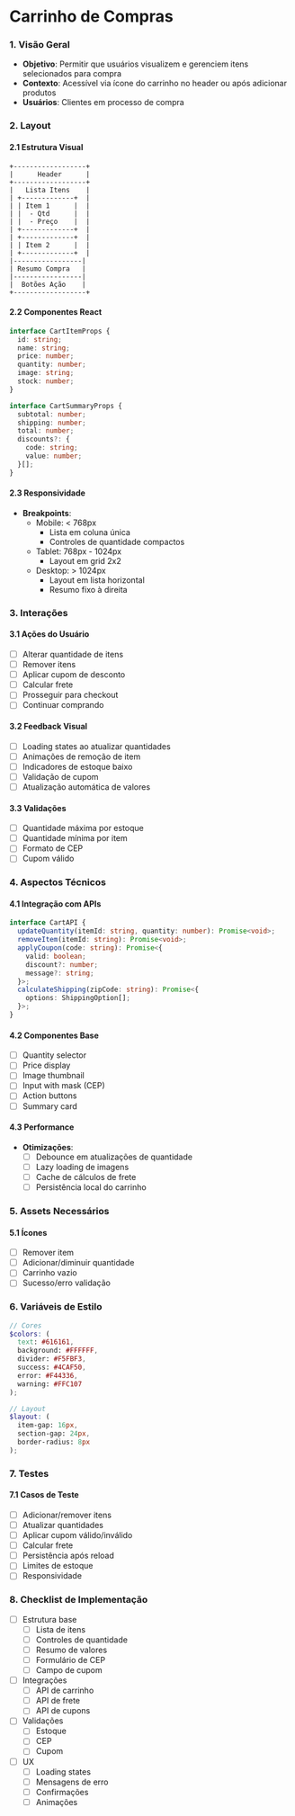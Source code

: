 # Carrinho de Compras

### 1. Visão Geral
- **Objetivo**: Permitir que usuários visualizem e gerenciem itens selecionados para compra
- **Contexto**: Acessível via ícone do carrinho no header ou após adicionar produtos
- **Usuários**: Clientes em processo de compra

### 2. Layout

#### 2.1 Estrutura Visual
```ascii
+------------------+
|      Header      |
+------------------+
|   Lista Itens    |
| +-------------+  |
| | Item 1      |  |
| |  - Qtd      |  |
| |  - Preço    |  |
| +-------------+  |
| +-------------+  |
| | Item 2      |  |
| +-------------+  |
|-----------------|
| Resumo Compra   |
|-----------------|
|  Botões Ação    |
+------------------+
```

#### 2.2 Componentes React
```typescript
interface CartItemProps {
  id: string;
  name: string;
  price: number;
  quantity: number;
  image: string;
  stock: number;
}

interface CartSummaryProps {
  subtotal: number;
  shipping: number;
  total: number;
  discounts?: {
    code: string;
    value: number;
  }[];
}
```

#### 2.3 Responsividade
- **Breakpoints**:
  - Mobile: < 768px
    - Lista em coluna única
    - Controles de quantidade compactos
  - Tablet: 768px - 1024px
    - Layout em grid 2x2
  - Desktop: > 1024px
    - Layout em lista horizontal
    - Resumo fixo à direita

### 3. Interações

#### 3.1 Ações do Usuário
- [ ] Alterar quantidade de itens
- [ ] Remover itens
- [ ] Aplicar cupom de desconto
- [ ] Calcular frete
- [ ] Prosseguir para checkout
- [ ] Continuar comprando

#### 3.2 Feedback Visual
- [ ] Loading states ao atualizar quantidades
- [ ] Animações de remoção de item
- [ ] Indicadores de estoque baixo
- [ ] Validação de cupom
- [ ] Atualização automática de valores

#### 3.3 Validações
- [ ] Quantidade máxima por estoque
- [ ] Quantidade mínima por item
- [ ] Formato de CEP
- [ ] Cupom válido

### 4. Aspectos Técnicos

#### 4.1 Integração com APIs
```typescript
interface CartAPI {
  updateQuantity(itemId: string, quantity: number): Promise<void>;
  removeItem(itemId: string): Promise<void>;
  applyCoupon(code: string): Promise<{
    valid: boolean;
    discount?: number;
    message?: string;
  }>;
  calculateShipping(zipCode: string): Promise<{
    options: ShippingOption[];
  }>;
}
```

#### 4.2 Componentes Base
- [ ] Quantity selector
- [ ] Price display
- [ ] Image thumbnail
- [ ] Input with mask (CEP)
- [ ] Action buttons
- [ ] Summary card

#### 4.3 Performance
- **Otimizações**:
  - [ ] Debounce em atualizações de quantidade
  - [ ] Lazy loading de imagens
  - [ ] Cache de cálculos de frete
  - [ ] Persistência local do carrinho

### 5. Assets Necessários

#### 5.1 Ícones
- [ ] Remover item
- [ ] Adicionar/diminuir quantidade
- [ ] Carrinho vazio
- [ ] Sucesso/erro validação

### 6. Variáveis de Estilo

```scss
// Cores
$colors: (
  text: #616161,
  background: #FFFFFF,
  divider: #F5FBF3,
  success: #4CAF50,
  error: #F44336,
  warning: #FFC107
);

// Layout
$layout: (
  item-gap: 16px,
  section-gap: 24px,
  border-radius: 8px
);
```

### 7. Testes

#### 7.1 Casos de Teste
- [ ] Adicionar/remover itens
- [ ] Atualizar quantidades
- [ ] Aplicar cupom válido/inválido
- [ ] Calcular frete
- [ ] Persistência após reload
- [ ] Limites de estoque
- [ ] Responsividade

### 8. Checklist de Implementação

- [ ] Estrutura base
  - [ ] Lista de itens
  - [ ] Controles de quantidade
  - [ ] Resumo de valores
  - [ ] Formulário de CEP
  - [ ] Campo de cupom
- [ ] Integrações
  - [ ] API de carrinho
  - [ ] API de frete
  - [ ] API de cupons
- [ ] Validações
  - [ ] Estoque
  - [ ] CEP
  - [ ] Cupom
- [ ] UX
  - [ ] Loading states
  - [ ] Mensagens de erro
  - [ ] Confirmações
  - [ ] Animações
